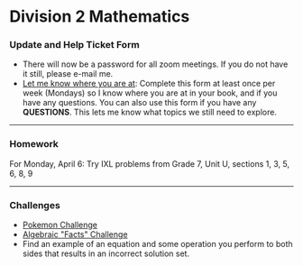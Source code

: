 # Division 2 Mathematics
### Update and Help Ticket Form
* There will now be a password for all zoom meetings. If you do not have it still, please e-mail me.
* <a href="https://docs.google.com/forms/d/e/1FAIpQLSdwd1gGPLT06LTX-wfmoZQfu8dhYr0geGC0SXo51dXV_Qrw4g/viewform?usp=sf_link"> Let me know where you are at</a>: Complete this form at least once per week (Mondays) so I know where you are at in your book, and if you have any questions. You can also use this form if you have any **QUESTIONS**. This lets me know what topics we still need to explore. 

___

### Homework
For Monday, April 6: Try IXL problems from Grade 7, Unit U, sections 1, 3, 5, 6, 8, 9 

---

### Challenges
* <a href="https://MerrickMath.github.io/MerrickMath.github.io-PokemonChallenge/"> Pokemon Challenge</a> 
* <a href="https://vchan2.github.io/div2/Algebra_challenge.pdf"> Algebraic "Facts" Challenge</a>
* Find an example of an equation and some operation you perform to both sides that results in an incorrect solution set.


<!--
### Materials 
* <a href="https://MerrickMath.github.io/grade4/shapealgebra.pdf"> Shape Algebra </a>
-->

<!--
### Projects 
* <a href="https://MerrickMath.github.io/MerrickMath.github.io-PokemonChallenge/"> Pokemon Challenge</a> 
-->
